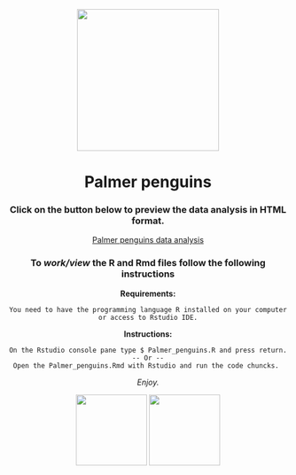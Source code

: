 <div align="center">
 <img height="256" width="256" src="https://www.r-project.org/logo/Rlogo.svg"></>
</>

# Palmer penguins


### Click on the button below to preview the data analysis in HTML format.

[Palmer penguins data analysis](https://david-paulos.github.io/Palmer_penguins_data_analysis_in_R.html)

### To *work/view* the R and Rmd files follow the following instructions


**Requirements:**

    You need to have the programming language R installed on your computer or access to Rstudio IDE.
 
**Instructions:**

    On the Rstudio console pane type $ Palmer_penguins.R and press return.
    -- Or --
    Open the Palmer_penguins.Rmd with Rstudio and run the code chuncks. 

*Enjoy.*
 
<img height="128" width="128" src="https://www.r-project.org/logo/Rlogo.svg" /> <img height="128" width="128" src="https://cdn.jsdelivr.net/gh/devicons/devicon/icons/rstudio/rstudio-original.svg" />

